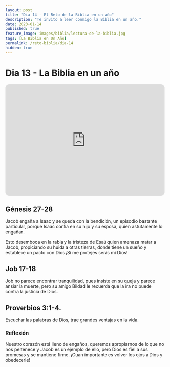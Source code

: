 ```yaml
---
layout: post
title: "Dia 14 - El Reto de la Biblia en un año"
description: "Te invito a leer conmigo la Biblia en un año."
date: 2023-01-14
published: true
feature_image: images/biblia/lectura-de-la-biblia.jpg
tags: [La Biblia en Un Año]
permalink: /reto-biblia/dia-14
hidden: true
---
```


# Dia 13 - La Biblia en un año
<iframe style="border-radius:12px" src="https://open.spotify.com/embed/episode/4u9LVNxNKtIfl9UjF2tH7j?utm_source=generator" width="100%" height="352" frameBorder="0" allowfullscreen="" allow="autoplay; clipboard-write; encrypted-media; fullscreen; picture-in-picture" loading="lazy"></iframe>

## Génesis 27-28
Jacob engaña a Isaac y se queda con la bendición, un episodio bastante particular, porque Isaac confia en su hijo y su esposa, quien astutamente lo engañan.

Esto desemboca en la rabia y la tristeza de Esaú quien amenaza matar a Jacob, propiciando su huida a otras tierras, donde tiene un sueño y establece un pacto con Dios ¡Si me protejes serás mi Dios!

## Job 17-18
Job no parece encontrar tranquilidad, pues insiste en su queja y parece ansiar la muerte, pero su amigo Bildad le recuerda que la ira no puede contra la justicia de Dios.

## Proverbios 3:1-4. 
Escuchar las palabras de Dios, trae grandes ventajas en la vida.

### Reflexión 
Nuestro corazón está lleno de engaños, queremos apropiarnos de lo que no nos pertenece y Jacob es un ejemplo de ello, pero Dios es fiel a sus promesas y se mantiene firme.
¡Cuan importante es volver los ojos a Dios y obedecerle!
